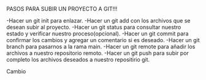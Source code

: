 PASOS PARA SUBIR UN PROYECTO A GIT!!!

-Hacer un git init para enlazar.
-Hacer un git add con los archivos que se desean subir al proyecto.
-Hacer un git status para consultar nuestro estado y verificar nuestro proceso(opcional).
-Hacer un git commit para confirmar los cambios y agregar un comentario si es deseado.
-Hacer un git branch para pasarnos a la rama main.
-Hacer un git remote para añadir los archivos a nuestro repositorio remoto.
-Hacer un git push para subir por completo los archivos deseados a nuestro repositirio git.

Cambio
